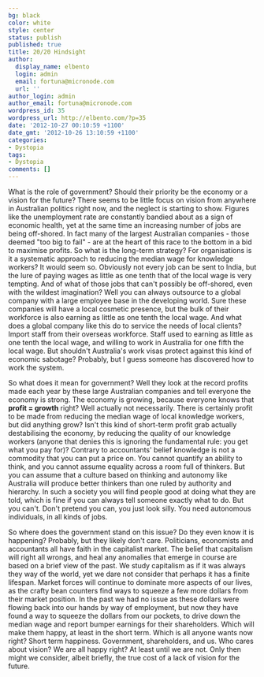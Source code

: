 ```yaml
---
bg: black
color: white
style: center
status: publish
published: true
title: 20/20 Hindsight
author:
  display_name: elbento
  login: admin
  email: fortuna@micronode.com
  url: ''
author_login: admin
author_email: fortuna@micronode.com
wordpress_id: 35
wordpress_url: http://elbento.com/?p=35
date: '2012-10-27 00:10:59 +1100'
date_gmt: '2012-10-26 13:10:59 +1100'
categories:
- Dystopia
tags:
- Dystopia
comments: []
---
```


What is the role of government? Should their priority be the economy or a vision for the future? There seems to be little focus on vision from anywhere in Australian politics right now, and the neglect is starting to show. Figures like the unemployment rate are constantly bandied about as a sign of economic health, yet at the same time an increasing number of jobs are being off-shored. In fact many of the largest Australian companies - those deemed "too big to fail" - are at the heart of this race to the bottom in a bid to maximise profits. So what is the long-term strategy? For organisations is it a systematic approach to reducing the median wage for knowledge workers? It would seem so. Obviously not every job can be sent to India, but the lure of paying wages as little as one tenth that of the local wage is very tempting. And of what of those jobs that can't possibly be off-shored, even with the wildest imagination? Well you can always outsource to a global company with a large employee base in the developing world. Sure these companies will have a local cosmetic presence, but the bulk of their workforce is also earning as little as one tenth the local wage. And what does a global company like this do to service the needs of local clients? Import staff from their overseas workforce. Staff used to earning as little as one tenth the local wage, and willing to work in Australia for one fifth the local wage. But shouldn't Australia's work visas protect against this kind of economic sabotage? Probably, but I guess someone has discovered how to work the system.

So what does it mean for government? Well they look at the record profits made each year by these large Australian companies and tell everyone the economy is strong. The economy is growing, because everyone knows that **profit = growth** right? Well actually not necessarily. There is certainly profit to be made from reducing the median wage of local knowledge workers, but did anything grow? Isn't this kind of short-term profit grab actually destabilising the economy, by reducing the quality of our knowledge workers (anyone that denies this is ignoring the fundamental rule: you get what you pay for)? Contrary to accountants' belief knowledge is not a commodity that you can put a price on. You cannot quantify an ability to think, and you cannot assume equality across a room full of thinkers. But you can assume that a culture based on thinking and autonomy like Australia will produce better thinkers than one ruled by authority and hierarchy. In such a society you will find people good at doing what they are told, which is fine if you can always tell someone exactly what to do. But you can't. Don't pretend you can, you just look silly. You need autonomous individuals, in all kinds of jobs.

So where does the government stand on this issue? Do they even know it is happening? Probably, but they likely don't care. Politicians, economists and accountants all have faith in the capitalist market. The belief that capitalism will right all wrongs, and heal any anomalies  that emerge in course are based on a brief view of the past. We study capitalism as if it was always they way of the world, yet we dare not consider that perhaps it has a finite lifespan. Market forces will continue to dominate more aspects of our lives, as the crafty bean counters find ways to squeeze a few more dollars from their market position. In the past we had no issue as these dollars were flowing back into our hands by way of employment, but now they have found a way to squeeze the dollars from our pockets, to drive down the median wage and report bumper earnings for their shareholders. Which will make them happy, at least in the short term. Which is all anyone wants now right? Short term happiness. Government, shareholders, and us. Who cares about vision? We are all happy right? At least until we are not. Only then might we consider, albeit briefly, the true cost of a lack of vision for the future.
